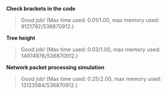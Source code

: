 **Check brackets in the code**
> Good job! (Max time used: 0.01/1.00, max memory used: 9121792/536870912.)

**Tree height**
>Good job! (Max time used: 0.03/1.00, max memory used: 14974976/536870912.)

**Network packet processing simulation**
>Good job! (Max time used: 0.25/2.00, max memory used: 13123584/536870912.)
